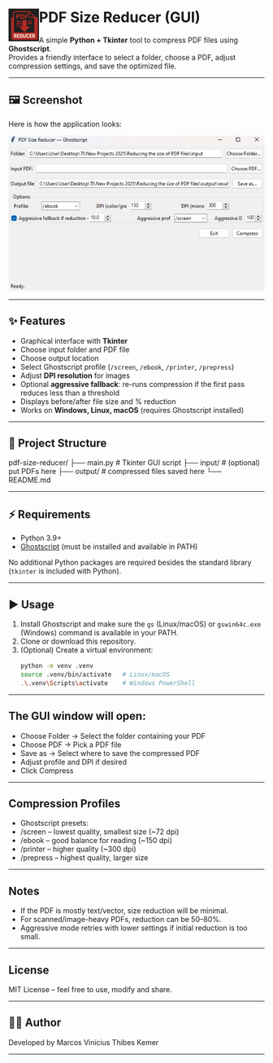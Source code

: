 # PDF Size Reducer (GUI) <img src="docs/pdf_reducer_whitebg.png" alt="Logo" width="60" align="left" />

A simple **Python + Tkinter** tool to compress PDF files using **Ghostscript**.  
Provides a friendly interface to select a folder, choose a PDF, adjust compression settings, and save the optimized file.

---

## 🖼️ Screenshot

Here is how the application looks:

![PDF Reducer GUI](docs/screenshot_gui.png)

---

## ✨ Features
- Graphical interface with **Tkinter**
- Choose input folder and PDF file
- Choose output location
- Select Ghostscript profile (`/screen`, `/ebook`, `/printer`, `/prepress`)
- Adjust **DPI resolution** for images
- Optional **aggressive fallback**: re-runs compression if the first pass reduces less than a threshold
- Displays before/after file size and % reduction
- Works on **Windows, Linux, macOS** (requires Ghostscript installed)

---

## 📂 Project Structure

pdf-size-reducer/
├── main.py # Tkinter GUI script
├── input/ # (optional) put PDFs here
├── output/ # compressed files saved here
└── README.md


---

## ⚡ Requirements

- Python 3.9+
- [Ghostscript](https://ghostscript.com/releases/gsdnld.html) (must be installed and available in PATH)

No additional Python packages are required besides the standard library (`tkinter` is included with Python).

---

## ▶️ Usage

1. Install Ghostscript and make sure the `gs` (Linux/macOS) or `gswin64c.exe` (Windows) command is available in your PATH.
2. Clone or download this repository.
3. (Optional) Create a virtual environment:
   ```bash
   python -m venv .venv
   source .venv/bin/activate   # Linux/macOS
   .\.venv\Scripts\activate    # Windows PowerShell

---

## The GUI window will open:

 - Choose Folder → Select the folder containing your PDF
 - Choose PDF → Pick a PDF file
 - Save as → Select where to save the compressed PDF
 - Adjust profile and DPI if desired
 - Click Compress

---

## Compression Profiles

 - Ghostscript presets: 
 - /screen – lowest quality, smallest size (~72 dpi)
 - /ebook – good balance for reading (~150 dpi)
 - /printer – higher quality (~300 dpi)
 - /prepress – highest quality, larger size
   
---

## Notes

- If the PDF is mostly text/vector, size reduction will be minimal.
- For scanned/image-heavy PDFs, reduction can be 50–80%. 
- Aggressive mode retries with lower settings if initial reduction is too small. 

---

## License

MIT License – feel free to use, modify and share.

---

## 👨‍💻 Author

Developed by Marcos Vinicius Thibes Kemer

---
